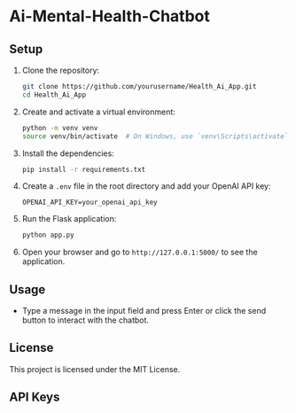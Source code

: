 # Ai-Mental-Health-Chatbot

## Setup

1. Clone the repository:

    ```sh
    git clone https://github.com/yourusername/Health_Ai_App.git
    cd Health_Ai_App
    ```

2. Create and activate a virtual environment:

    ```sh
    python -m venv venv
    source venv/bin/activate  # On Windows, use `venv\Scripts\activate`
    ```

3. Install the dependencies:

    ```sh
    pip install -r requirements.txt
    ```

4. Create a `.env` file in the root directory and add your OpenAI API key:

    ```plaintext
    OPENAI_API_KEY=your_openai_api_key
    ```

5. Run the Flask application:

    ```sh
    python app.py
    ```

6. Open your browser and go to `http://127.0.0.1:5000/` to see the application.

## Usage

- Type a message in the input field and press Enter or click the send button to interact with the chatbot.

## License

This project is licensed under the MIT License.

## API Keys

